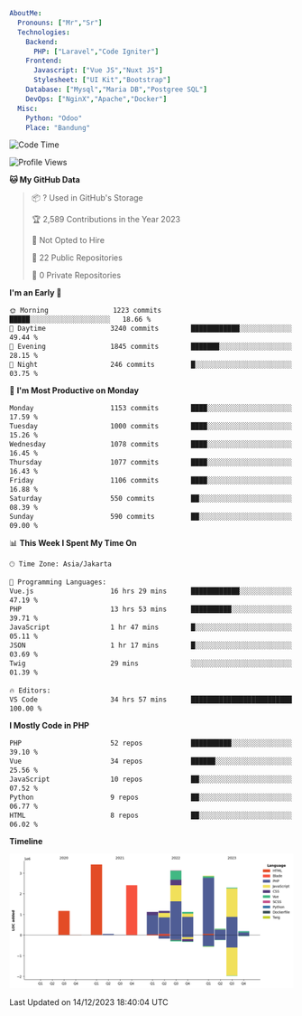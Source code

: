 ```yaml
AboutMe:
  Pronouns: ["Mr","Sr"]
  Technologies:
    Backend:
      PHP: ["Laravel","Code Igniter"]
    Frontend:
      Javascript: ["Vue JS","Nuxt JS"]
      Stylesheet: ["UI Kit","Bootstrap"]
    Database: ["Mysql","Maria DB","Postgree SQL"]
    DevOps: ["NginX","Apache","Docker"]
  Misc:
    Python: "Odoo"
    Place: "Bandung"
```

<!--START_SECTION:waka-->
![Code Time](http://img.shields.io/badge/Code%20Time-927%20hrs%207%20mins-blue)

![Profile Views](http://img.shields.io/badge/Profile%20Views-4-blue)

**🐱 My GitHub Data** 

> 📦 ? Used in GitHub's Storage 
 > 
> 🏆 2,589 Contributions in the Year 2023
 > 
> 🚫 Not Opted to Hire
 > 
> 📜 22 Public Repositories 
 > 
> 🔑 0 Private Repositories 
 > 
**I'm an Early 🐤** 

```text
🌞 Morning                1223 commits        █████░░░░░░░░░░░░░░░░░░░░   18.66 % 
🌆 Daytime                3240 commits        ████████████░░░░░░░░░░░░░   49.44 % 
🌃 Evening                1845 commits        ███████░░░░░░░░░░░░░░░░░░   28.15 % 
🌙 Night                  246 commits         █░░░░░░░░░░░░░░░░░░░░░░░░   03.75 % 
```
📅 **I'm Most Productive on Monday** 

```text
Monday                   1153 commits        ████░░░░░░░░░░░░░░░░░░░░░   17.59 % 
Tuesday                  1000 commits        ████░░░░░░░░░░░░░░░░░░░░░   15.26 % 
Wednesday                1078 commits        ████░░░░░░░░░░░░░░░░░░░░░   16.45 % 
Thursday                 1077 commits        ████░░░░░░░░░░░░░░░░░░░░░   16.43 % 
Friday                   1106 commits        ████░░░░░░░░░░░░░░░░░░░░░   16.88 % 
Saturday                 550 commits         ██░░░░░░░░░░░░░░░░░░░░░░░   08.39 % 
Sunday                   590 commits         ██░░░░░░░░░░░░░░░░░░░░░░░   09.00 % 
```


📊 **This Week I Spent My Time On** 

```text
🕑︎ Time Zone: Asia/Jakarta

💬 Programming Languages: 
Vue.js                   16 hrs 29 mins      ████████████░░░░░░░░░░░░░   47.19 % 
PHP                      13 hrs 53 mins      ██████████░░░░░░░░░░░░░░░   39.71 % 
JavaScript               1 hr 47 mins        █░░░░░░░░░░░░░░░░░░░░░░░░   05.11 % 
JSON                     1 hr 17 mins        █░░░░░░░░░░░░░░░░░░░░░░░░   03.69 % 
Twig                     29 mins             ░░░░░░░░░░░░░░░░░░░░░░░░░   01.39 % 

🔥 Editors: 
VS Code                  34 hrs 57 mins      █████████████████████████   100.00 % 
```

**I Mostly Code in PHP** 

```text
PHP                      52 repos            ██████████░░░░░░░░░░░░░░░   39.10 % 
Vue                      34 repos            ██████░░░░░░░░░░░░░░░░░░░   25.56 % 
JavaScript               10 repos            ██░░░░░░░░░░░░░░░░░░░░░░░   07.52 % 
Python                   9 repos             ██░░░░░░░░░░░░░░░░░░░░░░░   06.77 % 
HTML                     8 repos             ██░░░░░░░░░░░░░░░░░░░░░░░   06.02 % 
```



**Timeline**

![Lines of Code chart](https://raw.githubusercontent.com/vheins/vheins/main/assets/bar_graph.png)


 Last Updated on 14/12/2023 18:40:04 UTC
<!--END_SECTION:waka-->
